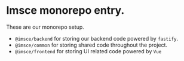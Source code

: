 # Imsce monorepo entry.
These are our monorepo setup.

- `@imsce/backend` for storing our backend code powered by `fastify`.
- `@imsce/common` for storing shared code throughout the project.
- `@imsce/frontend` for storing UI related code powered by `Vue`

